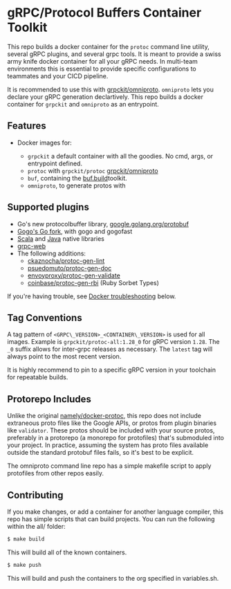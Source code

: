 # gRPC/Protocol Buffers Container Toolkit

This repo builds a docker container for the `protoc` command line utility, several gRPC plugins, and
several grpc tools. It is meant to provide a swiss army knife docker container for all your gRPC
needs. In multi-team environments this is essential to provide specific configurations to teammates and your CICD pipeline.

It is recommended to use this with [grpckit/omniproto](https://github.com/grpckit/omniproto). `omniproto`
lets you declare your gRPC generation declartively. This repo
builds a docker container for `grpckit` and `omniproto` as an
entrypoint.

## Features

- Docker images for:

  - `grpckit` a default container with all the goodies. No cmd, args, or entrypoint defined.
  - `protoc` with `grpckit/protoc` [grpckit/omniproto](https://github.com/grpckit/omniproto)
  - `buf`, containing the [buf.build](https://buf.build/)toolkit.
  - `omniproto`, to generate protos with

## Supported plugins

- Go's new protocolbuffer library, [google.golang.org/protobuf](https://google.golang.org/protobuf)
- [Gogo's Go fork](https://github.com/gogo/protobuf), with gogo and gogofast
- [Scala](https://github.com/scalapb/ScalaPB) and [Java](https://github.com/grpc/grpc-java) native libraries
- [grpc-web](https://github.com/grpc/grpc-web)
- The following additions:
  - [ckaznocha/protoc-gen-lint](https://github.com/ckaznocha/protoc-gen-lint)
  - [psuedomuto/protoc-gen-doc](github.com/pseudomuto/protoc-gen-doc)
  - [envoyproxy/protoc-gen-validate](github.com/envoyproxy/protoc-gen-validate)
  - [coinbase/protoc-gen-rbi](github.com/coinbase/protoc-gen-rbi) (Ruby Sorbet Types)

If you're having trouble, see [Docker troubleshooting](#docker-troubleshooting) below.

## Tag Conventions

A tag pattern of `<GRPC\_VERSION>_<CONTAINER\_VERSION>` is used for all images.
Example is `grpckit/protoc-all:1.28_0` for gRPC version `1.28`. The `_0` suffix allows for inter-grpc releases as necessary. The `latest` tag will always point to the most recent version.

It is highly recommend to pin to a specific gRPC version in your toolchain for repeatable builds.

## Protorepo Includes

Unlike the original [namely/docker-protoc](https://github.com/namely/docker-protoc), this repo does not include extraneous
proto files like the Google APIs, or protos from plugin binaries like `validator`. These protos should be included
with your source protos, preferably in a protorepo (a monorepo for protofiles) that's submoduled into your project.
In practice, assuming the system has proto files available outside the standard protobuf files fails, so it's
best to be explicit.

The omniproto command line repo has a simple makefile script to
apply protofiles from other repos easily.

## Contributing

If you make changes, or add a container for another language compiler, this repo
has simple scripts that can build projects. You can run the following within the
all/ folder:

```sh
$ make build
```

This will build all of the known containers.

```sh
$ make push
```

This will build and push the containers to the org specified in variables.sh.
